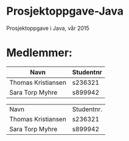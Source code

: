 # Prosjektoppgave-Java
Prosjektoppgave i Java, vår 2015

<h1>Medlemmer:</h1>

Navn              |Studentnr
------------------|---------
Thomas Kristiansen|s236321
Sara Torp Myhre   |s899942


<table>
  <tr>
    <td>Navn</td>
    <td>Studentnr.</td>
  </tr>
  <tr>
    <td>Thomas Kristiansen</td>
    <td>s236321</td>
  </tr>
  <tr>
    <td>Sara Torp Myhre</td>
    <td>s899942</td>
  </tr>
</table>
